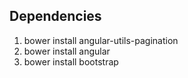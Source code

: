 ## Dependencies
1) bower install angular-utils-pagination
2) bower install angular
3) bower install bootstrap